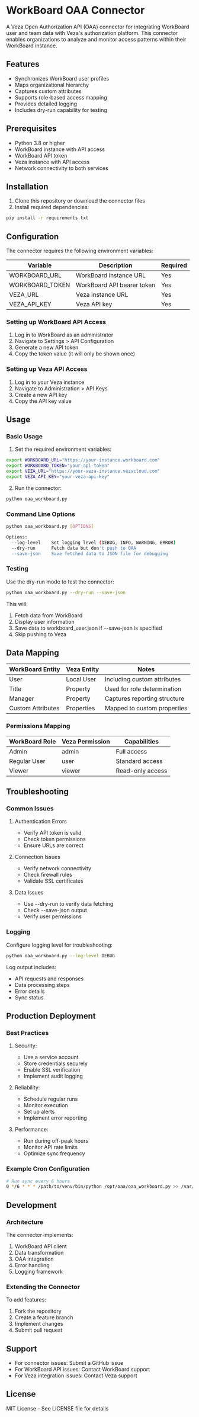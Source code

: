 # WorkBoard OAA Connector

A Veza Open Authorization API (OAA) connector for integrating WorkBoard user and team data with Veza's authorization platform. This connector enables organizations to analyze and monitor access patterns within their WorkBoard instance.

## Features

- Synchronizes WorkBoard user profiles
- Maps organizational hierarchy
- Captures custom attributes
- Supports role-based access mapping
- Provides detailed logging
- Includes dry-run capability for testing

## Prerequisites

- Python 3.8 or higher
- WorkBoard instance with API access
- WorkBoard API token
- Veza instance with API access
- Network connectivity to both services

## Installation

1. Clone this repository or download the connector files
2. Install required dependencies:
```bash
pip install -r requirements.txt
```

## Configuration

The connector requires the following environment variables:

| Variable | Description | Required |
|----------|-------------|----------|
| WORKBOARD_URL | WorkBoard instance URL | Yes |
| WORKBOARD_TOKEN | WorkBoard API bearer token | Yes |
| VEZA_URL | Veza instance URL | Yes |
| VEZA_API_KEY | Veza API key | Yes |

### Setting up WorkBoard API Access

1. Log in to WorkBoard as an administrator
2. Navigate to Settings > API Configuration
3. Generate a new API token
4. Copy the token value (it will only be shown once)

### Setting up Veza API Access

1. Log in to your Veza instance
2. Navigate to Administration > API Keys
3. Create a new API key
4. Copy the API key value

## Usage

### Basic Usage

1. Set the required environment variables:
```bash
export WORKBOARD_URL="https://your-instance.workboard.com"
export WORKBOARD_TOKEN="your-api-token"
export VEZA_URL="https://your-veza-instance.vezacloud.com"
export VEZA_API_KEY="your-veza-api-key"
```

2. Run the connector:
```bash
python oaa_workboard.py
```

### Command Line Options

```bash
python oaa_workboard.py [OPTIONS]

Options:
  --log-level    Set logging level (DEBUG, INFO, WARNING, ERROR)
  --dry-run      Fetch data but don't push to OAA
  --save-json    Save fetched data to JSON file for debugging
```

### Testing

Use the dry-run mode to test the connector:
```bash
python oaa_workboard.py --dry-run --save-json
```

This will:
1. Fetch data from WorkBoard
2. Display user information
3. Save data to workboard_user.json if --save-json is specified
4. Skip pushing to Veza

## Data Mapping

| WorkBoard Entity | Veza Entity | Notes |
|-----------------|-------------|-------|
| User | Local User | Including custom attributes |
| Title | Property | Used for role determination |
| Manager | Property | Captures reporting structure |
| Custom Attributes | Properties | Mapped to custom properties |

### Permissions Mapping

| WorkBoard Role | Veza Permission | Capabilities |
|---------------|-----------------|--------------|
| Admin | admin | Full access |
| Regular User | user | Standard access |
| Viewer | viewer | Read-only access |

## Troubleshooting

### Common Issues

1. Authentication Errors
   - Verify API token is valid
   - Check token permissions
   - Ensure URLs are correct

2. Connection Issues
   - Verify network connectivity
   - Check firewall rules
   - Validate SSL certificates

3. Data Issues
   - Use --dry-run to verify data fetching
   - Check --save-json output
   - Verify user permissions

### Logging

Configure logging level for troubleshooting:
```bash
python oaa_workboard.py --log-level DEBUG
```

Log output includes:
- API requests and responses
- Data processing steps
- Error details
- Sync status

## Production Deployment

### Best Practices

1. Security:
   - Use a service account
   - Store credentials securely
   - Enable SSL verification
   - Implement audit logging

2. Reliability:
   - Schedule regular runs
   - Monitor execution
   - Set up alerts
   - Implement error reporting

3. Performance:
   - Run during off-peak hours
   - Monitor API rate limits
   - Optimize sync frequency

### Example Cron Configuration

```bash
# Run sync every 6 hours
0 */6 * * * /path/to/venv/bin/python /opt/oaa/oaa_workboard.py >> /var/log/oaa_workboard.log 2>&1
```

## Development

### Architecture

The connector implements:
1. WorkBoard API client
2. Data transformation
3. OAA integration
4. Error handling
5. Logging framework

### Extending the Connector

To add features:
1. Fork the repository
2. Create a feature branch
3. Implement changes
4. Submit pull request

## Support

- For connector issues: Submit a GitHub issue
- For WorkBoard API issues: Contact WorkBoard support
- For Veza integration issues: Contact Veza support

## License

MIT License - See LICENSE file for details